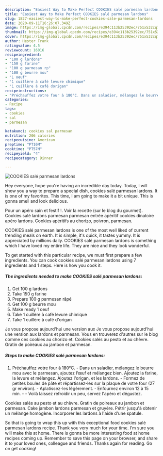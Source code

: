 ```yaml
---
description: "Easiest Way to Make Perfect COOKIES salé parmesan lardons"
title: "Easiest Way to Make Perfect COOKIES salé parmesan lardons"
slug: 1827-easiest-way-to-make-perfect-cookies-sale-parmesan-lardons
date: 2020-09-11T16:26:07.349Z
image: https://img-global.cpcdn.com/recipes/e394c113b25392ec/751x532cq70/cookies-sale-parmesan-lardons-photo-principale-de-la-recette.jpg
thumbnail: https://img-global.cpcdn.com/recipes/e394c113b25392ec/751x532cq70/cookies-sale-parmesan-lardons-photo-principale-de-la-recette.jpg
cover: https://img-global.cpcdn.com/recipes/e394c113b25392ec/751x532cq70/cookies-sale-parmesan-lardons-photo-principale-de-la-recette.jpg
author: Hester Frank
ratingvalue: 4.5
reviewcount: 16016
recipeingredient:
- "100 g lardons"
- "150 g farine"
- "100 g parmesan rp"
- "100 g beurre mou"
- "1 oeuf"
- "1 cuillère à café levure chimique"
- "1 cuillère à café dorigan"
recipeinstructions:
- "Préchauffez votre four à 180°C. Dans un saladier, mélangez le beurre mou avec le parmesan, ajoutez l’œuf et mélangez bien. Ajoutez la farine, la levure et mélangez. Ajoutez l&#39;origan, et les lardons. Formez de petites boules de pâte et répartissez-les sur la plaque de votre four (27 gr environ).  Aplatissez-les légèrement.  Enfournez environ 12 à 15 min.  Voilà laissez refroidir un peu, servez l&#39;apéro et dégustez."
categories:
- Recipe
tags:
- cookies
- sal
- parmesan

katakunci: cookies sal parmesan 
nutrition: 206 calories
recipecuisine: American
preptime: "PT10M"
cooktime: "PT57M"
recipeyield: "4"
recipecategory: Dinner

---
```



![COOKIES salé parmesan lardons](https://img-global.cpcdn.com/recipes/e394c113b25392ec/751x532cq70/cookies-sale-parmesan-lardons-photo-principale-de-la-recette.jpg)

Hey everyone, hope you're having an incredible day today. Today, I will show you a way to prepare a special dish, cookies salé parmesan lardons. It is one of my favorites. This time, I am going to make it a bit unique. This is gonna smell and look delicious.

Pour un apéro sain et festif !. Voir la recette (sur le blog du gourmet). Cookies salé lardons parmesan parmesan entrée apéritif cookies dînatoire apéro lardons. Cookies apéritifs au chorizo, poivron, parmesan.

COOKIES salé parmesan lardons is one of the most well liked of current trending meals on earth. It is simple, it's quick, it tastes yummy. It is appreciated by millions daily. COOKIES salé parmesan lardons is something which I have loved my entire life. They are nice and they look wonderful.


To get started with this particular recipe, we must first prepare a few ingredients. You can cook cookies salé parmesan lardons using 7 ingredients and 1 steps. Here is how you cook it.

<!--inarticleads1-->

##### The ingredients needed to make COOKIES salé parmesan lardons:

1. Get 100 g lardons
1. Take 150 g farine
1. Prepare 100 g parmesan râpé
1. Get 100 g beurre mou
1. Make ready 1 oeuf
1. Take 1 cuillère à café levure chimique
1. Take 1 cuillère à café d&#39;origan


Je vous propose aujourd&#39;hui une version aux Je vous propose aujourd&#39;hui une version aux lardons et parmesan. Vous en trouverez d&#39;autres sur le blog comme ces cookies au chorizo et. Cookies salés au pesto et au chèvre. Gratin de poireaux au jambon et parmesan. 

<!--inarticleads2-->

##### Steps to make COOKIES salé parmesan lardons:

1. Préchauffez votre four à 180°C. - Dans un saladier, mélangez le beurre mou avec le parmesan, ajoutez l’œuf et mélangez bien. Ajoutez la farine, la levure et mélangez. Ajoutez l&#39;origan, et les lardons. - Formez de petites boules de pâte et répartissez-les sur la plaque de votre four (27 gr environ).  - Aplatissez-les légèrement.  - Enfournez environ 12 à 15 min. -  - Voilà laissez refroidir un peu, servez l&#39;apéro et dégustez.


Cookies salés au pesto et au chèvre. Gratin de poireaux au jambon et parmesan. Cake jambon lardons parmesan et gruyère. Pétrir jusqu&#39;à obtenir un mélange homogène. Incorporer les lardons à l&#39;aide d&#39;une spatule. 

So that is going to wrap this up with this exceptional food cookies salé parmesan lardons recipe. Thank you very much for your time. I'm sure you will make this at home. There is gonna be more interesting food at home recipes coming up. Remember to save this page on your browser, and share it to your loved ones, colleague and friends. Thanks again for reading. Go on get cooking!
